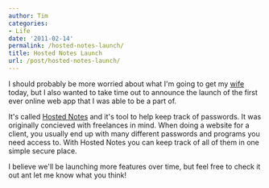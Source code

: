 ```yaml
---
author: Tim
categories:
- Life
date: '2011-02-14'
permalink: /hosted-notes-launch/
title: Hosted Notes Launch
url: /post/hosted-notes-launch/
---
```


I should probably be more worried about what I'm going to get my [wife][1] today, but I also wanted to take time out to announce the launch of the first ever online web app that I was able to be a part of.

It's called [Hosted Notes][2] and it's tool to help keep track of passwords. It was originally concieved with freelances in mind. When doing a website for a client, you usually end up with many different passwords and programs you need access to. With Hosted Notes you can keep track of all of them in one simple secure place.

I believe we'll be launching more features over time, but feel free to check it out ant let me know what you think!

 [1]: http://stephwhitacre.com/
 [2]: http://hostednotes.com
 